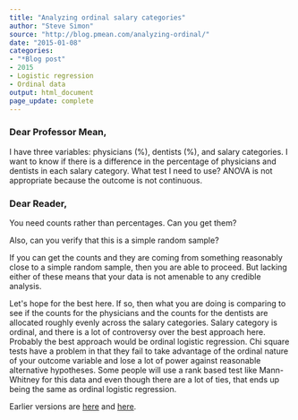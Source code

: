 ```yaml
---
title: "Analyzing ordinal salary categories"
author: "Steve Simon"
source: "http://blog.pmean.com/analyzing-ordinal/"
date: "2015-01-08"
categories: 
- "*Blog post"
- 2015
- Logistic regression
- Ordinal data
output: html_document
page_update: complete
---
```


### Dear Professor Mean,

I have three variables: physicians (%), dentists (%), and salary categories. I want to know if there is a difference in the percentage of physicians and dentists in each salary category. What test I need to use? ANOVA is not appropriate because the outcome is not continuous.

<!---More--->

### Dear Reader,

You need counts rather than percentages. Can you get them?

Also, can you verify that this is a simple random sample?

If you can get the counts and they are coming from something reasonably close to a simple random sample, then you are able to proceed. But lacking either of these means that your data is not amenable to any credible analysis.

Let's hope for the best here. If so, then what you are doing is comparing to see if the counts for the physicians and the counts for the dentists are allocated roughly evenly across the salary categories. Salary category is ordinal, and there is a lot of controversy over the best approach here. Probably the best approach would be ordinal logistic regression. Chi square tests have a problem in that they fail to take advantage of the ordinal nature of your outcome variable and lose a lot of power against reasonable alternative hypotheses. Some people will use a rank based test like Mann-Whitney for this data and even though there are a lot of ties, that ends up being the same as ordinal logistic regression.




 
Earlier versions are [here][sim1] and [here][sim2].
 
[sim1]: http://blog.pmean.com/analyzing-ordinal/
[sim2]: http://new.pmean.com/analyzing-ordinal/
 
